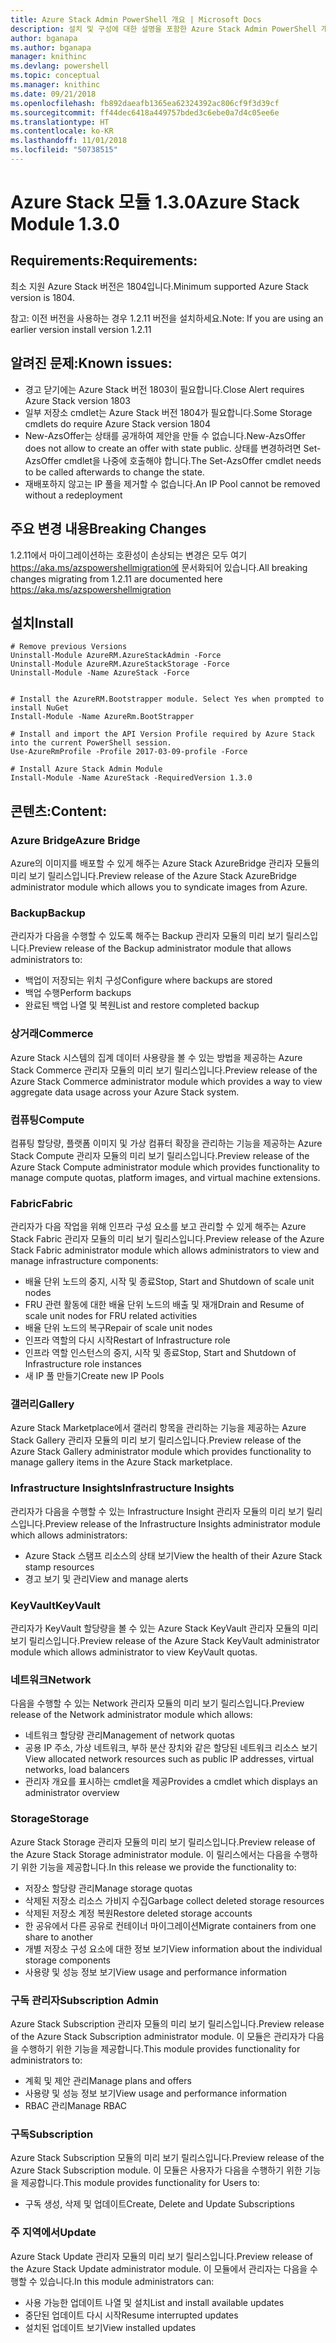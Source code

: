 ```yaml
---
title: Azure Stack Admin PowerShell 개요 | Microsoft Docs
description: 설치 및 구성에 대한 설명을 포함한 Azure Stack Admin PowerShell 개요입니다.
author: bganapa
ms.author: bganapa
manager: knithinc
ms.devlang: powershell
ms.topic: conceptual
ms.manager: knithinc
ms.date: 09/21/2018
ms.openlocfilehash: fb892daeafb1365ea62324392ac806cf9f3d39cf
ms.sourcegitcommit: ff44dec6418a449757bded3c6ebe0a7d4c05ee6e
ms.translationtype: HT
ms.contentlocale: ko-KR
ms.lasthandoff: 11/01/2018
ms.locfileid: "50738515"
---
```

# <a name="azure-stack-module-130"></a><span data-ttu-id="3a20c-103">Azure Stack 모듈 1.3.0</span><span class="sxs-lookup"><span data-stu-id="3a20c-103">Azure Stack Module 1.3.0</span></span>

## <a name="requirements"></a><span data-ttu-id="3a20c-104">Requirements:</span><span class="sxs-lookup"><span data-stu-id="3a20c-104">Requirements:</span></span>
<span data-ttu-id="3a20c-105">최소 지원 Azure Stack 버전은 1804입니다.</span><span class="sxs-lookup"><span data-stu-id="3a20c-105">Minimum supported Azure Stack version is 1804.</span></span>

<span data-ttu-id="3a20c-106">참고: 이전 버전을 사용하는 경우 1.2.11 버전을 설치하세요.</span><span class="sxs-lookup"><span data-stu-id="3a20c-106">Note: If you are using an earlier version install version 1.2.11</span></span>

## <a name="known-issues"></a><span data-ttu-id="3a20c-107">알려진 문제:</span><span class="sxs-lookup"><span data-stu-id="3a20c-107">Known issues:</span></span>

- <span data-ttu-id="3a20c-108">경고 닫기에는 Azure Stack 버전 1803이 필요합니다.</span><span class="sxs-lookup"><span data-stu-id="3a20c-108">Close Alert requires Azure Stack version 1803</span></span>
- <span data-ttu-id="3a20c-109">일부 저장소 cmdlet는 Azure Stack 버전 1804가 필요합니다.</span><span class="sxs-lookup"><span data-stu-id="3a20c-109">Some Storage cmdlets do require Azure Stack version 1804</span></span>
- <span data-ttu-id="3a20c-110">New-AzsOffer는 상태를 공개하여 제안을 만들 수 없습니다.</span><span class="sxs-lookup"><span data-stu-id="3a20c-110">New-AzsOffer does not allow to create an offer with state public.</span></span> <span data-ttu-id="3a20c-111">상태를 변경하려면 Set-AzsOffer cmdlet을 나중에 호출해야 합니다.</span><span class="sxs-lookup"><span data-stu-id="3a20c-111">The Set-AzsOffer cmdlet needs to be called afterwards to change the state.</span></span>
- <span data-ttu-id="3a20c-112">재배포하지 않고는 IP 풀을 제거할 수 없습니다.</span><span class="sxs-lookup"><span data-stu-id="3a20c-112">An IP Pool cannot be removed without a redeployment</span></span>

## <a name="breaking-changes"></a><span data-ttu-id="3a20c-113">주요 변경 내용</span><span class="sxs-lookup"><span data-stu-id="3a20c-113">Breaking Changes</span></span>
<span data-ttu-id="3a20c-114">1.2.11에서 마이그레이션하는 호환성이 손상되는 변경은 모두 여기 https://aka.ms/azspowershellmigration에 문서화되어 있습니다.</span><span class="sxs-lookup"><span data-stu-id="3a20c-114">All breaking changes migrating from 1.2.11 are documented here https://aka.ms/azspowershellmigration</span></span>

## <a name="install"></a><span data-ttu-id="3a20c-115">설치</span><span class="sxs-lookup"><span data-stu-id="3a20c-115">Install</span></span>
```
# Remove previous Versions
Uninstall-Module AzureRM.AzureStackAdmin -Force
Uninstall-Module AzureRM.AzureStackStorage -Force
Uninstall-Module -Name AzureStack -Force 


# Install the AzureRM.Bootstrapper module. Select Yes when prompted to install NuGet
Install-Module -Name AzureRm.BootStrapper

# Install and import the API Version Profile required by Azure Stack into the current PowerShell session.
Use-AzureRmProfile -Profile 2017-03-09-profile -Force

# Install Azure Stack Admin Module
Install-Module -Name AzureStack -RequiredVersion 1.3.0
```
## <a name="content"></a><span data-ttu-id="3a20c-116">콘텐츠:</span><span class="sxs-lookup"><span data-stu-id="3a20c-116">Content:</span></span>
### <a name="azure-bridge"></a><span data-ttu-id="3a20c-117">Azure Bridge</span><span class="sxs-lookup"><span data-stu-id="3a20c-117">Azure Bridge</span></span>
<span data-ttu-id="3a20c-118">Azure의 이미지를 배포할 수 있게 해주는 Azure Stack AzureBridge 관리자 모듈의 미리 보기 릴리스입니다.</span><span class="sxs-lookup"><span data-stu-id="3a20c-118">Preview release of the Azure Stack AzureBridge administrator module which allows you to syndicate images from Azure.</span></span>

### <a name="backup"></a><span data-ttu-id="3a20c-119">Backup</span><span class="sxs-lookup"><span data-stu-id="3a20c-119">Backup</span></span>
<span data-ttu-id="3a20c-120">관리자가 다음을 수행할 수 있도록 해주는 Backup 관리자 모듈의 미리 보기 릴리스입니다.</span><span class="sxs-lookup"><span data-stu-id="3a20c-120">Preview release of the Backup administrator module that allows administrators to:</span></span>
- <span data-ttu-id="3a20c-121">백업이 저장되는 위치 구성</span><span class="sxs-lookup"><span data-stu-id="3a20c-121">Configure where backups are stored</span></span>
- <span data-ttu-id="3a20c-122">백업 수행</span><span class="sxs-lookup"><span data-stu-id="3a20c-122">Perform backups</span></span>
- <span data-ttu-id="3a20c-123">완료된 백업 나열 및 복원</span><span class="sxs-lookup"><span data-stu-id="3a20c-123">List and restore completed backup</span></span>

### <a name="commerce"></a><span data-ttu-id="3a20c-124">상거래</span><span class="sxs-lookup"><span data-stu-id="3a20c-124">Commerce</span></span>
<span data-ttu-id="3a20c-125">Azure Stack 시스템의 집계 데이터 사용량을 볼 수 있는 방법을 제공하는 Azure Stack Commerce 관리자 모듈의 미리 보기 릴리스입니다.</span><span class="sxs-lookup"><span data-stu-id="3a20c-125">Preview release of the Azure Stack Commerce administrator module which provides a way to view aggregate data usage across your Azure Stack system.</span></span>

### <a name="compute"></a><span data-ttu-id="3a20c-126">컴퓨팅</span><span class="sxs-lookup"><span data-stu-id="3a20c-126">Compute</span></span>
<span data-ttu-id="3a20c-127">컴퓨팅 할당량, 플랫폼 이미지 및 가상 컴퓨터 확장을 관리하는 기능을 제공하는 Azure Stack Compute 관리자 모듈의 미리 보기 릴리스입니다.</span><span class="sxs-lookup"><span data-stu-id="3a20c-127">Preview release of the Azure Stack Compute administrator module which provides functionality to manage compute quotas, platform images, and virtual machine extensions.</span></span>

### <a name="fabric"></a><span data-ttu-id="3a20c-128">Fabric</span><span class="sxs-lookup"><span data-stu-id="3a20c-128">Fabric</span></span>
<span data-ttu-id="3a20c-129">관리자가 다음 작업을 위해 인프라 구성 요소를 보고 관리할 수 있게 해주는 Azure Stack Fabric 관리자 모듈의 미리 보기 릴리스입니다.</span><span class="sxs-lookup"><span data-stu-id="3a20c-129">Preview release of the Azure Stack Fabric administrator module which allows administrators to view and manage infrastructure components:</span></span>
- <span data-ttu-id="3a20c-130">배율 단위 노드의 중지, 시작 및 종료</span><span class="sxs-lookup"><span data-stu-id="3a20c-130">Stop, Start and Shutdown of scale unit nodes</span></span>
- <span data-ttu-id="3a20c-131">FRU 관련 활동에 대한 배율 단위 노드의 배출 및 재개</span><span class="sxs-lookup"><span data-stu-id="3a20c-131">Drain and Resume of scale unit nodes for FRU related activities</span></span>
- <span data-ttu-id="3a20c-132">배율 단위 노드의 복구</span><span class="sxs-lookup"><span data-stu-id="3a20c-132">Repair of scale unit nodes</span></span>
- <span data-ttu-id="3a20c-133">인프라 역할의 다시 시작</span><span class="sxs-lookup"><span data-stu-id="3a20c-133">Restart of Infrastructure role</span></span>
- <span data-ttu-id="3a20c-134">인프라 역할 인스턴스의 중지, 시작 및 종료</span><span class="sxs-lookup"><span data-stu-id="3a20c-134">Stop, Start and Shutdown of Infrastructure role instances</span></span>
- <span data-ttu-id="3a20c-135">새 IP 풀 만들기</span><span class="sxs-lookup"><span data-stu-id="3a20c-135">Create new IP Pools</span></span>


### <a name="gallery"></a><span data-ttu-id="3a20c-136">갤러리</span><span class="sxs-lookup"><span data-stu-id="3a20c-136">Gallery</span></span>
<span data-ttu-id="3a20c-137">Azure Stack Marketplace에서 갤러리 항목을 관리하는 기능을 제공하는 Azure Stack Gallery 관리자 모듈의 미리 보기 릴리스입니다.</span><span class="sxs-lookup"><span data-stu-id="3a20c-137">Preview release of the Azure Stack Gallery administrator module which provides functionality to manage gallery items in the Azure Stack marketplace.</span></span>

### <a name="infrastructure-insights"></a><span data-ttu-id="3a20c-138">Infrastructure Insights</span><span class="sxs-lookup"><span data-stu-id="3a20c-138">Infrastructure Insights</span></span>
<span data-ttu-id="3a20c-139">관리자가 다음을 수행할 수 있는 Infrastructure Insight 관리자 모듈의 미리 보기 릴리스입니다.</span><span class="sxs-lookup"><span data-stu-id="3a20c-139">Preview release of the Infrastructure Insights administrator module which allows administrators:</span></span>
- <span data-ttu-id="3a20c-140">Azure Stack 스탬프 리소스의 상태 보기</span><span class="sxs-lookup"><span data-stu-id="3a20c-140">View the health of their Azure Stack stamp resources</span></span>
- <span data-ttu-id="3a20c-141">경고 보기 및 관리</span><span class="sxs-lookup"><span data-stu-id="3a20c-141">View and manage alerts</span></span>

### <a name="keyvault"></a><span data-ttu-id="3a20c-142">KeyVault</span><span class="sxs-lookup"><span data-stu-id="3a20c-142">KeyVault</span></span>
<span data-ttu-id="3a20c-143">관리자가 KeyVault 할당량을 볼 수 있는 Azure Stack KeyVault 관리자 모듈의 미리 보기 릴리스입니다.</span><span class="sxs-lookup"><span data-stu-id="3a20c-143">Preview release of the Azure Stack KeyVault administrator module which allows administrator to view KeyVault quotas.</span></span>

### <a name="network"></a><span data-ttu-id="3a20c-144">네트워크</span><span class="sxs-lookup"><span data-stu-id="3a20c-144">Network</span></span>
<span data-ttu-id="3a20c-145">다음을 수행할 수 있는 Network 관리자 모듈의 미리 보기 릴리스입니다.</span><span class="sxs-lookup"><span data-stu-id="3a20c-145">Preview release of the Network administrator module which allows:</span></span>
- <span data-ttu-id="3a20c-146">네트워크 할당량 관리</span><span class="sxs-lookup"><span data-stu-id="3a20c-146">Management of network quotas</span></span>
- <span data-ttu-id="3a20c-147">공용 IP 주소, 가상 네트워크, 부하 분산 장치와 같은 할당된 네트워크 리소스 보기</span><span class="sxs-lookup"><span data-stu-id="3a20c-147">View allocated network resources such as public IP addresses, virtual networks, load balancers</span></span>
- <span data-ttu-id="3a20c-148">관리자 개요를 표시하는 cmdlet을 제공</span><span class="sxs-lookup"><span data-stu-id="3a20c-148">Provides a cmdlet which displays an administrator overview</span></span>

### <a name="storage"></a><span data-ttu-id="3a20c-149">Storage</span><span class="sxs-lookup"><span data-stu-id="3a20c-149">Storage</span></span>
<span data-ttu-id="3a20c-150">Azure Stack Storage 관리자 모듈의 미리 보기 릴리스입니다.</span><span class="sxs-lookup"><span data-stu-id="3a20c-150">Preview release of the Azure Stack Storage administrator module.</span></span>  <span data-ttu-id="3a20c-151">이 릴리스에서는 다음을 수행하기 위한 기능을 제공합니다.</span><span class="sxs-lookup"><span data-stu-id="3a20c-151">In this release we provide the functionality to:</span></span>
- <span data-ttu-id="3a20c-152">저장소 할당량 관리</span><span class="sxs-lookup"><span data-stu-id="3a20c-152">Manage storage quotas</span></span>
- <span data-ttu-id="3a20c-153">삭제된 저장소 리소스 가비지 수집</span><span class="sxs-lookup"><span data-stu-id="3a20c-153">Garbage collect deleted storage resources</span></span>
- <span data-ttu-id="3a20c-154">삭제된 저장소 계정 복원</span><span class="sxs-lookup"><span data-stu-id="3a20c-154">Restore deleted storage accounts</span></span>
- <span data-ttu-id="3a20c-155">한 공유에서 다른 공유로 컨테이너 마이그레이션</span><span class="sxs-lookup"><span data-stu-id="3a20c-155">Migrate containers from one share to another</span></span>
- <span data-ttu-id="3a20c-156">개별 저장소 구성 요소에 대한 정보 보기</span><span class="sxs-lookup"><span data-stu-id="3a20c-156">View information about the individual storage components</span></span>
- <span data-ttu-id="3a20c-157">사용량 및 성능 정보 보기</span><span class="sxs-lookup"><span data-stu-id="3a20c-157">View usage and performance information</span></span>

### <a name="subscription-admin"></a><span data-ttu-id="3a20c-158">구독 관리자</span><span class="sxs-lookup"><span data-stu-id="3a20c-158">Subscription Admin</span></span>
<span data-ttu-id="3a20c-159">Azure Stack Subscription 관리자 모듈의 미리 보기 릴리스입니다.</span><span class="sxs-lookup"><span data-stu-id="3a20c-159">Preview release of the Azure Stack Subscription administrator module.</span></span>  <span data-ttu-id="3a20c-160">이 모듈은 관리자가 다음을 수행하기 위한 기능을 제공합니다.</span><span class="sxs-lookup"><span data-stu-id="3a20c-160">This module provides functionality for administrators to:</span></span>
- <span data-ttu-id="3a20c-161">계획 및 제안 관리</span><span class="sxs-lookup"><span data-stu-id="3a20c-161">Manage plans and offers</span></span>
- <span data-ttu-id="3a20c-162">사용량 및 성능 정보 보기</span><span class="sxs-lookup"><span data-stu-id="3a20c-162">View usage and performance information</span></span>
- <span data-ttu-id="3a20c-163">RBAC 관리</span><span class="sxs-lookup"><span data-stu-id="3a20c-163">Manage RBAC</span></span>

### <a name="subscription"></a><span data-ttu-id="3a20c-164">구독</span><span class="sxs-lookup"><span data-stu-id="3a20c-164">Subscription</span></span>
<span data-ttu-id="3a20c-165">Azure Stack Subscription 모듈의 미리 보기 릴리스입니다.</span><span class="sxs-lookup"><span data-stu-id="3a20c-165">Preview release of the Azure Stack Subscription module.</span></span>  <span data-ttu-id="3a20c-166">이 모듈은 사용자가 다음을 수행하기 위한 기능을 제공합니다.</span><span class="sxs-lookup"><span data-stu-id="3a20c-166">This module provides functionality for Users to:</span></span>
- <span data-ttu-id="3a20c-167">구독 생성, 삭제 및 업데이트</span><span class="sxs-lookup"><span data-stu-id="3a20c-167">Create, Delete and Update Subscriptions</span></span>

### <a name="update"></a><span data-ttu-id="3a20c-168">주 지역에서</span><span class="sxs-lookup"><span data-stu-id="3a20c-168">Update</span></span>
<span data-ttu-id="3a20c-169">Azure Stack Update 관리자 모듈의 미리 보기 릴리스입니다.</span><span class="sxs-lookup"><span data-stu-id="3a20c-169">Preview release of the Azure Stack Update administrator module.</span></span>  <span data-ttu-id="3a20c-170">이 모듈에서 관리자는 다음을 수행할 수 있습니다.</span><span class="sxs-lookup"><span data-stu-id="3a20c-170">In this module administrators can:</span></span>
- <span data-ttu-id="3a20c-171">사용 가능한 업데이트 나열 및 설치</span><span class="sxs-lookup"><span data-stu-id="3a20c-171">List and install available updates</span></span>
- <span data-ttu-id="3a20c-172">중단된 업데이트 다시 시작</span><span class="sxs-lookup"><span data-stu-id="3a20c-172">Resume interrupted updates</span></span>
- <span data-ttu-id="3a20c-173">설치된 업데이트 보기</span><span class="sxs-lookup"><span data-stu-id="3a20c-173">View installed updates</span></span>
